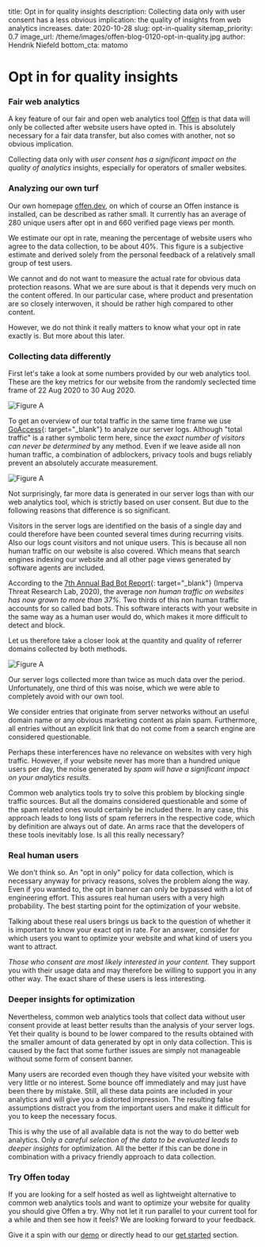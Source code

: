 title: Opt in for quality insights
description: Collecting data only with user consent has a less obvious implication: the quality of insights from web analytics increases.
date: 2020-10-28
slug: opt-in-quality
sitemap_priority: 0.7
image_url: /theme/images/offen-blog-0120-opt-in-quality.jpg
author: Hendrik Niefeld
bottom_cta: matomo

# Opt in for quality insights

### Fair web analytics

A key feature of our fair and open web analytics tool [Offen](https://www.offen.dev/get-started/) is that data will only be collected after website users have opted in. This is absolutely necessary for a fair data transfer, but also comes with another, not so obvious implication.

Collecting data only with *user consent has a significant impact on the quality of analytics* insights, especially for operators of smaller websites.

### Analyzing our own turf

Our own homepage [offen.dev](https://www.offen.dev/), on which of course an Offen instance is installed, can be described as rather small. It currently has an average of 280 unique users after opt in and 660 verified page views per month.

We estimate our opt in rate, meaning the percentage of website users who agree to the data collection, to be about 40%. This figure is a subjective estimate and derived solely from the personal feedback of a relatively small group of test users.

We cannot and do not want to measure the actual rate for obvious data protection reasons. What we are sure about is that it depends very much on the content offered. In our particular case, where product and presentation are so closely interwoven, it should be rather high compared to other content.

However, we do not think it really matters to know what your opt in rate exactly is. But more about this later.

### Collecting data differently

First let's take a look at some numbers provided by our web analytics tool. These are the key metrics for our website from the randomly seclected time frame of 22 Aug 2020 to 30 Aug 2020.

<img class="mt3 mb2" alt="Figure A" src="/theme/images/offen-blog-0120-opt-in-quality-A.svg"/>

To get an overview of our total traffic in the same time frame we use [GoAccess](https://goaccess.io/){: target="_blank"} to analyze our server logs. Although "total traffic" is a rather symbolic term here, since the *exact number of visitors can never be determined* by any method. Even if we leave aside all non human traffic, a combination of adblockers, privacy tools and bugs reliably prevent an absolutely accurate measurement.

<img class="mt3 mb2" alt="Figure A" src="/theme/images/offen-blog-0120-opt-in-quality-B.svg"/>

Not surprisingly, far more data is generated in our server logs than with our web analytics tool, which is strictly based on user consent. But due to the following reasons that difference is so significant.

Visitors in the server logs are identified on the basis of a single day and could therefore have been counted several times during recurring visits. Also our logs count visitors and not unique users. This is because all non human traffic on our website is also covered. Which means that search engines indexing our website and all other page views generated by software agents are included.

According to the [7th Annual Bad Bot Report](https://www.imperva.com/resources/resource-library/reports/2020-bad-bot-report/){: target="_blank"} (Imperva Threat Research Lab, 2020), the average *non human traffic on websites has now grown to more than 37%.* Two thirds of this non human traffic accounts for so called bad bots. This software interacts with your website in the same way as a human user would do, which makes it more difficult to detect and block.

Let us therefore take a closer look at the quantity and quality of referrer domains collected by both methods.

<img class="mt3 mb2" alt="Figure A" src="/theme/images/offen-blog-0120-opt-in-quality-C.svg"/>

Our server logs collected more than twice as much data over the period. Unfortunately, one third of this was noise, which we were able to completely avoid with our own tool.

We consider entries that originate from server networks without an useful domain name or any obvious marketing content as plain spam. Furthermore, all entries without an explicit link that do not come from a search engine are considered questionable.

Perhaps these interferences have no relevance on websites with very high traffic. However, if your website never has more than a hundred unique users per day, the noise generated by *spam will have a significant impact on your analytics results.*

Common web analytics tools try to solve this problem by blocking single traffic sources. But all the domains considered questionable and some of the spam related ones would certainly be included there. In any case, this approach leads to long lists of spam referrers in the respective code, which by definition are always out of date. An arms race that the developers of these tools inevitably lose. Is all this really necessary?

### Real human users

We don't think so. An "opt in only" policy for data collection, which is necessary anyway for privacy reasons, solves the problem along the way. Even if you wanted to, the opt in banner can only be bypassed with a lot of engineering effort. This assures real human users with a very high probability. The best starting point for the optimization of your website.

Talking about these real users brings us back to the question of whether it is important to know your exact opt in rate. For an answer, consider for which users you want to optimize your website and what kind of users you want to attract.

*Those who consent are most likely interested in your content.* They support you with their usage data and may therefore be willing to support you in any other way. The exact share of these users is less interesting.

### Deeper insights for optimization

Nevertheless, common web analytics tools that collect data without user consent provide at least better results than the analysis of your server logs. Yet their quality is bound to be lower compared to the results obtained with the smaller amount of data generated by opt in only data collection. This is caused by the fact that some further issues are simply not manageable without some form of consent banner.

Many users are recorded even though they have visited your website with very little or no interest. Some bounce off immediately and may just have been there by mistake. Still, all these data points are included in your analytics and will give you a distorted impression. The resulting false assumptions distract you from the important users and make it difficult for you to keep the necessary focus.

This is why the use of all available data is not the way to do better web analytics. Only *a careful selection of the data to be evaluated leads to deeper insights* for optimization. All the better if this can be done in combination with a privacy friendly approach to data collection.

### Try Offen today

If you are looking for a self hosted as well as lightweight alternative to common web analytics tools and want to optimize your website for quality you should give Offen a try. Why not let it run parallel to your current tool for a while and then see how it feels? We are looking forward to your feedback.

Give it a spin with our [demo](https://www.offen.dev/try-demo/) or directly head to our [get started](https://www.offen.dev/get-started/) section.
